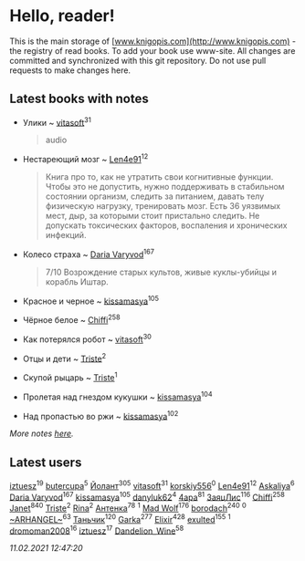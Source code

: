 # Hello, reader!
This is the main storage of [www.knigopis.com](http://www.knigopis.com) - the registry of read books.
To add your book use www-site. All changes are committed and synchronized with this git repository.
Do not use pull requests to make changes here.


## Latest books with notes
* Улики ~ [vitasoft](users/474/47446642-vkontakte)<sup>31</sup>
    > audio

* Нестареющий мозг ~ [Len4e91](users/254/254448176-yandex)<sup>12</sup>
    > Книга про то, как не утратить свои когнитивные функции. Чтобы это не допустить, нужно поддерживать в стабильном состоянии организм, следить за питанием, давать телу физическую нагрузку, тренировать мозг. Есть 36 уязвимых мест, дыр, за которыми стоит пристально следить. Не допускать токсических факторов, воспаления и хронических инфекций.

* Колесо страха ~ [Daria Varyvod](users/829/829893410524253-facebook)<sup>167</sup>
    > 7/10 Возрождение старых культов, живые куклы-убийцы и корабль Иштар.

* Красное и черное ~ [kissamasya](users/684/68439978-vkontakte)<sup>105</sup>

* Чёрное белое ~ [Chiffi](users/105/105831994080785626680-google)<sup>258</sup>

* Как потерялся робот ~ [vitasoft](users/474/47446642-vkontakte)<sup>30</sup>

* Отцы и дети ~ [Triste](users/517/5175580462988229760-mailru)<sup>2</sup>

* Скупой рыцарь ~ [Triste](users/517/5175580462988229760-mailru)<sup>1</sup>

* Пролетая над гнездом кукушки ~ [kissamasya](users/684/68439978-vkontakte)<sup>104</sup>

* Над пропастью во ржи ~ [kissamasya](users/684/68439978-vkontakte)<sup>102</sup>


_More notes [here](latest_books_with_notes.md)._


## Latest users
[iztuesz](users/100/100877468102766148730-google)<sup>19</sup> 
[butercupa](users/193/193697993-vkontakte)<sup>5</sup> 
[Йолант](users/104/104690883692185089260-google)<sup>305</sup> 
[vitasoft](users/474/47446642-vkontakte)<sup>31</sup> 
[korskiy556](users/500/500590279-yandex)<sup>0</sup> 
[Len4e91](users/254/254448176-yandex)<sup>12</sup> 
[Askaliya](users/326/326783541-vkontakte)<sup>6</sup> 
[Daria Varyvod](users/829/829893410524253-facebook)<sup>167</sup> 
[kissamasya](users/684/68439978-vkontakte)<sup>105</sup> 
[danyluk62](users/374/374149854-vkontakte)<sup>4</sup> 
[4apa](users/117/117392596378069249667-google)<sup>81</sup> 
[ЗаяцЛис](users/112/112388384595246311466-google)<sup>116</sup> 
[Chiffi](users/105/105831994080785626680-google)<sup>258</sup> 
[Janet](users/108/108113656204404967440-google)<sup>840</sup> 
[Triste](users/517/5175580462988229760-mailru)<sup>2</sup> 
[Rina](users/102/102857111133378678801-google)<sup>2</sup> 
[Антенка](users/118/118158645037334943900-google)<sup>78</sup> 
[](users/105/105446248129851948313-google)<sup>1</sup> 
[Mad Wolf](users/947/94738840-vkontakte)<sup>176</sup> 
[borodach](users/157/15706320-vkontakte)<sup>240</sup> 
[](users/111/111824448764476964677-google)<sup>0</sup> 
[~ARHANGEL~](users/642/64251996-vkontakte)<sup>63</sup> 
[Таньчик](users/209/2096581563762610-facebook)<sup>120</sup> 
[Garka](users/115/115753719718250012620-google)<sup>277</sup> 
[Elixir](users/115/115826717712507836033-google)<sup>428</sup> 
[exulted](users/100/100599204551896265722-google)<sup>155</sup> 
[](users/124/1242356572481047-facebook)<sup>1</sup> 
[dromoman2008](users/444/44461886-yandex)<sup>16</sup> 
[iztuesz](users/100/100877468102766148730-googleplus)<sup>17</sup> 
[Dandelion_Wine](users/586/58602788-vkontakte)<sup>58</sup> 


_11.02.2021 12:47:20_
